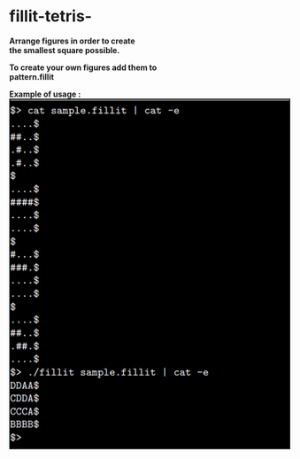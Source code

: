# fillit-tetris-
<b>
Arrange figures in order to create  <br>
the smallest square possible. <br>

To create your own figures add them to <br>
pattern.fillit <br>

Example of usage : <br>
<img src="example.jpg"   border="2">
</b>

